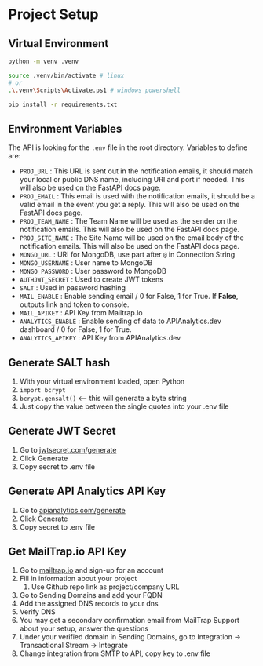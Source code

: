# Project Setup

## Virtual Environment

```bash
python -m venv .venv

source .venv/bin/activate # linux
# or
.\.venv\Scripts\Activate.ps1 # windows powershell

pip install -r requirements.txt
```

## Environment Variables

The API is looking for the `.env` file in the root directory. Variables to define are:

- `PROJ_URL` : This URL is sent out in the notification emails, it should match your local or public DNS name, including URI and port if needed. This will also be used on the FastAPI docs page.
- `PROJ_EMAIL` : This email is used with the notification emails, it should be a valid email in the event you get a reply. This will also be used on the FastAPI docs page.
- `PROJ_TEAM_NAME` : The Team Name will be used as the sender on the notification emails. This will also be used on the FastAPI docs page.
- `PROJ_SITE_NAME` : The Site Name will be used on the email body of the notification emails. This will also be used on the FastAPI docs page.
- `MONGO_URL` : URI for MongoDB, use part after `@` in Connection String
- `MONGO_USERNAME` : User name to MongoDB
- `MONGO_PASSWORD` : User password to MongoDB
- `AUTHJWT_SECRET` : Used to create JWT tokens
- `SALT` : Used in password hashing
- `MAIL_ENABLE` : Enable sending email / 0 for False, 1 for True. If **False**, outputs link and token to console.
- `MAIL_APIKEY` : API Key from Mailtrap.io
- `ANALYTICS_ENABLE` : Enable sending of data to APIAnalytics.dev dashboard / 0 for False, 1 for True.
- `ANALYTICS_APIKEY` : API Key from APIAnalytics.dev

## Generate SALT hash

1. With your virtual environment loaded, open Python
2. `import bcrypt`
3. `bcrypt.gensalt()` <-- this will generate a byte string
4. Just copy the value between the single quotes into your .env file

## Generate JWT Secret

1. Go to [jwtsecret.com/generate](https://jwtsecret.com/generate)
2. Click Generate
3. Copy secret to .env file

## Generate API Analytics API Key

1. Go to [apianalytics.com/generate](https://apianalytics.com/generate)
2. Click Generate
3. Copy secret to .env file

## Get MailTrap.io API Key

1. Go to [mailtrap.io](https://mailtrap.io) and sign-up for an account
2. Fill in information about your project
   1. Use Github repo link as project/company URL
3. Go to Sending Domains and add your FQDN
4. Add the assigned DNS records to your dns
5. Verify DNS
6. You may get a secondary confirmation email from MailTrap Support about your setup, answer the questions
7. Under your verified domain in Sending Domains, go to Integration -> Transactional Stream -> Integrate
8. Change integration from SMTP to API, copy key to .env file
